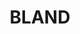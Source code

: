 ---
lastmod: '2025-04-06T06:05:20+00:00'
latitude: -34.04948
layout: suburb
longitude: 147.712064
postcode: '2721'
state: NSW
title: BLAND
url: /nsw/bland/
---